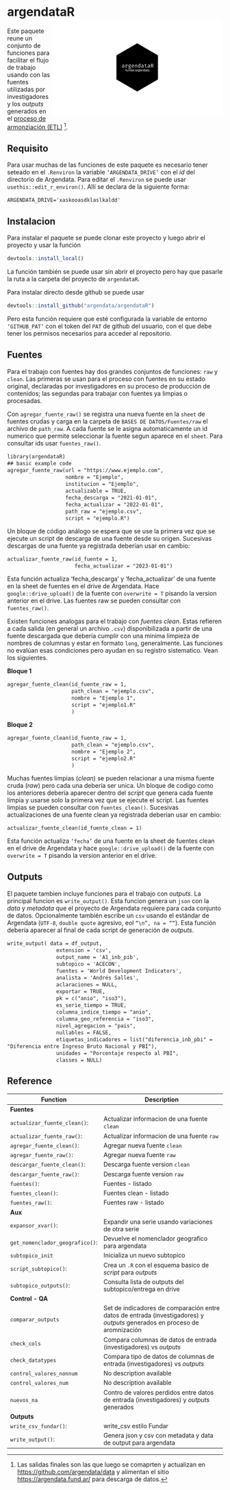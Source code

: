 
<!-- README.md is generated from README.Rmd. Please edit that file -->

# argendataR <a><img src="inst/hex_sticker_transparent_border.png" width="400" align="right" /></a>

<!-- badges: start -->
<!-- badges: end -->

Este paquete reune un conjunto de funciones para facilitar el flujo de
trabajo usando con las fuentes utilizadas por investigadores y los _outputs_ generados en 
el [proceso de armonziación (ETL)](https://github.com/argendata/etl/) [^1]. 

[^1]:Las salidas finales son las que luego se comaprten y actualizan en 
<https://github.com/argendata/data> y alimentan el sitio <https://argendata.fund.ar/> para descarga de datos.  


## Requisito

Para usar muchas de las funciones de este paquete es necesario tener
seteado en el `.Renviron` la variable `‘ARGENDATA_DRIVE’` con el _id_ del
directorio de Argendata. Para editar el `.Renviron` se puede usar
`usethis::edit_r_environ()`. Allí se declara de la siguiente forma:

    ARGENDATA_DRIVE='xaskooasdklaslkaldd'

## Instalacion

Para instalar el paquete se puede clonar este proyecto y luego abrir el
proyecto y usar la función

``` r
devtools::install_local()
```

La función también se puede usar sin abrir el proyecto pero hay que
pasarle la ruta a la carpeta del proyecto de `argendataR`.

Para instalar directo desde github se puede usar

``` r
devtools::install_github("argendata/argendataR")
```

Pero esta función requiere que esté configurada la variable de entorno
`‘GITHUB_PAT’` con el token del `PAT` de github del usuario, con el que debe
tener los permisos necesarios para acceder al repositorio.

## Fuentes

Para el trabajo con fuentes hay dos grandes conjuntos de funciones: `raw` y
`clean`. Las primeras se usan para el proceso con fuentes en su estado
original, declaradas por investigadores en su proceso de producción de contenidos;
 las segundas para trabajar con fuentes ya limpias o procesadas. 

Con `agregar_fuente_raw()` se registra una nueva fuente en la `sheet` de fuentes
crudas y carga en la carpeta de `BASES DE DATOS/Fuentes/raw` el archivo de
`path_raw`. A cada fuente se le asigna automaticamente un id numerico que
permite seleccionar la fuente segun aparece en el `sheet`. Para consultar
ids usar `fuentes_raw()`.

    library(argendataR)
    ## basic example code
    agregar_fuente_raw(url = "https://www.ejemplo.com",
                       nombre = "Ejemplo",
                       institucion = "Ejemplo",
                       actualizable = TRUE,
                       fecha_descarga = "2021-01-01",
                       fecha_actualizar = "2022-01-01",
                       path_raw = "ejemplo.csv",
                       script = "ejemplo.R")

Un bloque de código análogo se espera que se use la primera vez que se
ejecute un script de descarga de una fuente desde su origen. Sucesivas
descargas de una fuente ya registrada deberían usar en cambio:


    actualizar_fuente_raw(id_fuente = 1,
                          fecha_actualizar = "2023-01-01")

Esta función actualiza ‘fecha_descarga’ y ‘fecha_actualizar’ de una
fuente en la sheet de fuentes en el drive de Argendata. Hace
`google::drive_upload()` de la fuente con `overwrite = T` pisando la
version anterior en el drive. Las fuentes raw se pueden consultar con
`fuentes_raw()`.

Existen funciones analogas para el trabajo con _fuentes clean_. Estas
refieren a cada salida (en general un archivo `.csv`) disponibilizada
a partir de una fuente descargada que debería cumplir con una minima limpieza de nombres de
columnas y estar en formato `long`, generalmente. Las funciones no evalúan esas
condiciones pero ayudan en su registro sistematico. Vean los siguientes.

**Bloque 1**


    agregar_fuente_clean(id_fuente_raw = 1,
                         path_clean = "ejemplo.csv",
                         nombre = "Ejemplo 1",
                         script = "ejemplo1.R"
                         )

**Bloque 2**


    agregar_fuente_clean(id_fuente_raw = 1,
                         path_clean = "ejemplo.csv",
                         nombre = "Ejemplo 2",
                         script = "ejemplo2.R"
                         )

Muchas fuentes limpias (_clean_) se pueden relacionar a una misma fuente cruda (_raw_) pero
cada una debería ser unica. Un bloque de codigo como los anteriores
debería aparecer dentro del _script_ que genera cada fuente limpia y
usarse solo la primera vez que se ejecute el script. Las fuentes limpias se
pueden consultar con `fuentes_clean()`. Sucesivas actualizaciones de una
fuente clean ya registrada deberían usar en cambio:

    actualizar_fuente_clean(id_fuente_clean = 1)

Esta función actualiza `‘fecha’` de una fuente en la sheet de fuentes
clean en el drive de Argendata y hace `google::drive_upload()` de la
fuente con `overwrite = T` pisando la version anterior en el drive.

## Outputs

El paquete tambien incluye funciones para el trabajo con _outputs_. La
principal funcion es `write_output()`. Esta funcion genera un `json` con
la _data_ y _metadata_ que el proyecto de Argendata requiere para cada
conjunto de datos. Opcionalmente también escribe un `csv` usando el estándar de
Argendata (`UTF-8`, `double quote` agresivo, eol `“\n”, na = ““`). Esta
función debería aparecer al final de cada script de generación de
_outputs_.

    write_output( data = df_output,
                    extension = 'csv',
                    output_name = 'A1_inb_pib',
                    subtopico = 'ACECON',
                    fuentes = 'World Development Indicators',
                    analista = 'Andrés Salles',
                    aclaraciones = NULL,
                    exportar = TRUE,
                    pk = c("anio", "iso3"),
                    es_serie_tiempo = TRUE,
                    columna_indice_tiempo = "anio",
                    columna_geo_referencia = "iso3",
                    nivel_agregacion = "pais",
                    nullables = FALSE,
                    etiquetas_indicadores = list("diferencia_inb_pbi" = "Diferencia entre Ingreso Bruto Nacional y PBI"),
                    unidades = "Porcentaje respecto al PBI",
                    classes = NULL)

## Reference



| Function                        | Description                                                    |
|---------------------------------|----------------------------------------------------------------|
| **Fuentes** |
| `actualizar_fuente_clean()`:    | Actualizar informacion de una fuente `clean`                     |
| `actualizar_fuente_raw()`:      | Actualizar informacion de una fuente `raw`                       |
| `agregar_fuente_clean()`:       | Agregar nueva fuente `clean`                                     |
| `agregar_fuente_raw()`:         | Agregar nueva fuente `raw`                                       |
| `descargar_fuente_clean()`:     | Descarga fuente version `clean`                                  |
| `descargar_fuente_raw()`:       | Descarga fuente version `raw`                                    |
| `fuentes()`:                    | Fuentes - listado                                              |
| `fuentes_clean()`:              | Fuentes clean - listado                                        |
| `fuentes_raw()`:                | Fuentes raw - listado                                          |
| **Aux** |
| `expansor_xvar()`:              | Expandir una serie usando variaciones de otra serie            |
| `get_nomenclador_geografico()`: | Devuelve el nomenclador geografico para argendata              |
| `subtopico_init` | Inicializa un nuevo subtopico |
| `script_subtopico()`:           | Crea un `.R` con el esquema basico de _script_ para _outputs_        |
| `subtopico_outputs()`:          | Consulta lista de outputs del subtopico/entrega en drive       |
| **Control - QA** |
| `comparar_outputs` | Set de indicadores de comparación entre datos de entrada (investigadores) y _outputs_ generados en proceso de aromnización |
| `check_cols` | Compara columnas de datos de entrada (investigadores) vs _outputs_ |
| `check_datatypes` | Compara tipo de datos de columnas de entrada (investigadores) vs _outputs_ |
| `control_valores_nonnum` | No description available |
| `control_valores_num` | No description available |
| `nuevos_na` | Contro de valores perdidos entre datos de entrada (investigadores) y _outputs_ generados |
| **Outputs** |
| `write_csv_fundar()`:           | write_csv estilo Fundar                                        |
| `write_output()`:               | Genera json y csv con metadata y data de output para argendata |
